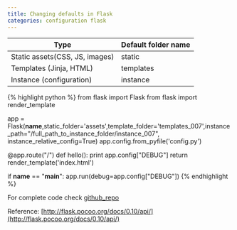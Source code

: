 ```yaml
---
title: Changing defaults in Flask
categories: configuration flask
---
```


| Type                           | Default folder name |
|--------------------------------|---------------------|
| Static assets(CSS, JS, images) | static              |
| Templates (Jinja, HTML)        | templates           |
| Instance (configuration)       | instance            |

{% highlight python %}
from flask import Flask
from flask import render_template

app = Flask(__name__,static_folder='assets',template_folder='templates_007',instance_path="/full_path_to_instance_folder/instance_007", instance_relative_config=True)
app.config.from_pyfile('config.py')

@app.route("/")
def hello():
 print app.config["DEBUG"]
 return render_template('index.html')

if __name__ == "__main__":
 app.run(debug=app.config["DEBUG"])
{% endhighlight %}

For complete code check [github_repo](https://github.com/goutham2027/flask-code/tree/master/change_flask_default_folders)

Reference: [http://flask.pocoo.org/docs/0.10/api/](http://flask.pocoo.org/docs/0.10/api/)
